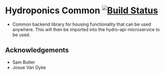 # Hydroponics Common [![Build Status](https://jitpack.io/v/hydroponics-system/hydro-common-microservice.svg)](https://jitpack.io/#hydroponics-system/hydro-common-microservice)

- Common backend library for housing functionality that can be used anywhere. This will then be imported into the hydro-api-microservice to be used.

## Acknowledgements

- Sam Butler
- Josue Van Dyke
